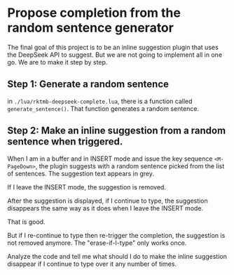 # Propose completion from the random sentence generator

The final goal of this project is to be an inline suggestion plugin that uses the DeepSeek API to suggest.
But we are not going to implement all in one go.
We are to make it step by step.

## Step 1: Generate a random sentence

in `./lua/rktmb-deepseek-complete.lua`, there is a function called `generate_sentence()`.
That function generates a random sentence.

## Step 2: Make an inline  suggestion from a random sentence when triggered.

When I am in a buffer and in INSERT mode and issue the key sequence `<M-PageDown>`,
the plugin suggests with a random sentence picked from the list of sentences. 
The suggestion text appears in grey.

If I leave the INSERT mode, the suggestion is removed.

After the suggestion is displayed, if I continue to type, the suggestion disappears the same way as it does when I leave the INSERT mode.

That is good.

But if I re-continue to type then re-trigger the completion, the suggestion is not removed anymore. The "erase-if-I-type" only works once.

Analyze the code and tell me what should I do to make the inline suggestion disappear if I continue to type over it any number of times.


